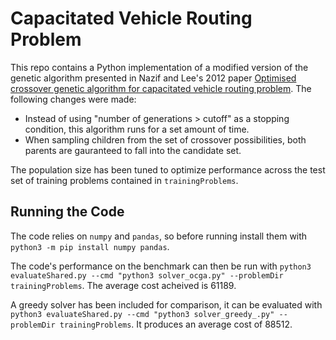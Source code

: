 # Capacitated Vehicle Routing Problem

This repo contains a Python implementation of a modified version of the genetic algorithm presented in Nazif and Lee's 2012 paper [Optimised crossover genetic algorithm for capacitated vehicle routing problem](https://www.sciencedirect.com/science/article/pii/S0307904X11005105). The following changes were made:
- Instead of using "number of generations > cutoff" as a stopping condition, this algorithm runs for a set amount of time.
- When sampling children from the set of crossover possibilities, both parents are gauranteed to fall into the candidate set.

The population size has been tuned to optimize performance across the test set of training problems contained in `trainingProblems`.

## Running the Code

The code relies on `numpy` and `pandas`, so before running install them with `python3 -m pip install numpy pandas`.

The code's performance on the benchmark can then be run with `python3 evaluateShared.py --cmd "python3 solver_ocga.py" --problemDir trainingProblems`. The average cost acheived is 61189.

A greedy solver has been included for comparison, it can be evaluated with `python3 evaluateShared.py --cmd "python3 solver_greedy_.py" --problemDir trainingProblems`. It produces an average cost of 88512.